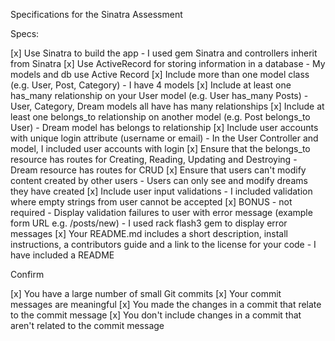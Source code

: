 Specifications for the Sinatra Assessment

Specs:

 [x]  Use Sinatra to build the app - I used gem Sinatra and controllers inherit from Sinatra
 [x]  Use ActiveRecord for storing information in a database - My models and db use Active Record
 [x]  Include more than one model class (e.g. User, Post, Category) - I have 4 models
 [x]  Include at least one has_many relationship on your User model (e.g. User has_many Posts) - User, Category, Dream models all have has many relationships
 [x]  Include at least one belongs_to relationship on another model (e.g. Post belongs_to User) - Dream model has belongs to relationship
 [x]  Include user accounts with unique login attribute (username or email) - In the User Controller and model, I included user accounts with login
 [x]  Ensure that the belongs_to resource has routes for Creating, Reading, Updating and Destroying - Dream resource has routes for CRUD
 [x]  Ensure that users can't modify content created by other users - Users can only see and modify dreams they have created
 [x]  Include user input validations - I included validation where empty strings from user cannot be accepted
 [x]  BONUS - not required - Display validation failures to user with error message (example form URL e.g. /posts/new) - I used rack flash3 gem to display error messages
 [x]  Your README.md includes a short description, install instructions, a contributors guide and a link to the license for your code - I have included a README


Confirm

 [x] You have a large number of small Git commits
 [x] Your commit messages are meaningful
 [x] You made the changes in a commit that relate to the commit message
 [x] You don't include changes in a commit that aren't related to the commit message